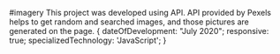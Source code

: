 #imagery
This project was developed using API. API provided by Pexels helps to get random and searched images, and those pictures are generated on the page.
{  dateOfDevelopment: "July 2020";
   responsive: true;
   specializedTechnology: 'JavaScript'; }
